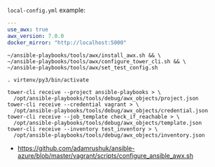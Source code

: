 `local-config.yml` example:
```yaml
---
use_awx: true
awx_version: 7.0.0
docker_mirror: "http://localhost:5000"
```

```shell
~/ansible-playbooks/tools/awx/install_awx.sh && \
~/ansible-playbooks/tools/awx/configure_tower_cli.sh && \
~/ansible-playbooks/tools/awx/set_test_config.sh
```

```shell
. virtenv/py3/bin/activate

tower-cli receive --project ansible-playbooks > \
  /opt/ansible-playbooks/tools/debug/awx_objects/project.json
tower-cli receive --credential vagrant > \
  /opt/ansible-playbooks/tools/debug/awx_objects/credential.json
tower-cli receive --job_template check_if_reachable > \
  /opt/ansible-playbooks/tools/debug/awx_objects/template.json
tower-cli receive --inventory test_inventory > \
  /opt/ansible-playbooks/tools/debug/awx_objects/inventory.json
```

* https://github.com/adamrushuk/ansible-azure/blob/master/vagrant/scripts/configure_ansible_awx.sh